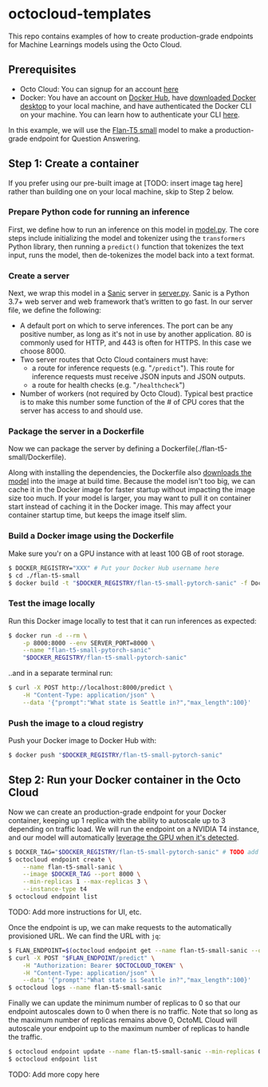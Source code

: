 # octocloud-templates

This repo contains examples of how to create production-grade endpoints for Machine Learnings models using the Octo Cloud.

## Prerequisites

- Octo Cloud: You can signup for an account [here](https://octoml.ai/cp/model-serving-compute-access/)
- Docker: You have an account on [Docker Hub][dockerHub], have [downloaded Docker desktop](https://www.docker.com/products/docker-desktop/) to your local machine, and have authenticated the Docker CLI
  on your machine. You can learn how to authenticate your CLI [here][dockerCLIAuth].


In this example, we will use the [Flan-T5 small](https://huggingface.co/google/flan-t5-small) model to make a production-grade endpoint for Question Answering.

## Step 1: Create a container
If you prefer using our pre-built image at [TODO: insert image tag here] rather than building one on your local machine, skip to Step 2 below.

### Prepare Python code for running an inference

First, we define how to run an inference on this model in [model.py](./flan-t5-small/model.py). The core steps include initializing the model and tokenizer using the `transformers` Python library, then running a `predict()` function that tokenizes the text input, runs the model, then de-tokenizes the model back into a text format.

### Create a server
Next, we wrap this model in a [Sanic][sanic] server in [server.py](./flan-t5-small/server.py). Sanic is a Python 3.7+ web server and web framework that’s written to go fast. In our server file, we define the following:

- A default port on which to serve inferences. The port can be any positive number, as long as it's not in use by another application. 80 is commonly used for HTTP, and 443 is often for HTTPS. In this case we choose 8000.
- Two server routes that Octo Cloud containers must have:
  - a route for inference requests (e.g. "`/predict`"). This route for inference requests must receive JSON inputs and JSON outputs.
  - a route for health checks (e.g. "`/healthcheck`")
- Number of workers (not required by Octo Cloud). Typical best practice is to make this number some function of the # of CPU cores that the server has access to and should use.


### Package the server in a Dockerfile

Now we can package the server by defining a Dockerfile(./flan-t5-small/Dockerfile). 

Along with installing the dependencies, the Dockerfile also [downloads the model](./flan-t5-small/model.py)
into the image at build time. Because the model isn't too big, we can cache it in the Docker image for faster
startup without impacting the image size too much. If your model is larger, you may want to pull it on container
start instead of caching it in the Docker image. This may affect your container startup time, but keeps the
image itself slim.


### Build a Docker image using the Dockerfile
Make sure you'r on a GPU instance with at least 100 GB of root storage.

```sh
$ DOCKER_REGISTRY="XXX" # Put your Docker Hub username here
$ cd ./flan-t5-small
$ docker build -t "$DOCKER_REGISTRY/flan-t5-small-pytorch-sanic" -f Dockerfile .
```

### Test the image locally
Run this Docker image locally to test that it can run inferences as expected:

```sh
$ docker run -d --rm \
    -p 8000:8000 --env SERVER_PORT=8000 \
    --name "flan-t5-small-pytorch-sanic"
  	"$DOCKER_REGISTRY/flan-t5-small-pytorch-sanic" 
```

..and in a separate terminal run:

```sh
$ curl -X POST http://localhost:8000/predict \
    -H "Content-Type: application/json" \
    --data '{"prompt":"What state is Seattle in?","max_length":100}'
```

### Push the image to a cloud registry

Push your Docker image to Docker Hub with:
```sh
$ docker push "$DOCKER_REGISTRY/flan-t5-small-pytorch-sanic"
```

## Step 2: Run your Docker container in the Octo Cloud

Now we can create an production-grade endpoint for your Docker container, keeping up 1 replica with the ability to autoscale up to 3 depending on traffic load. We will run the endpoint on a NVIDIA T4 instance, and our model will automatically
[leverage the GPU when it's detected](./flan-t5-small/model.py).

```sh
$ DOCKER_TAG="$DOCKER_REGISTRY/flan-t5-small-pytorch-sanic" # TODO add pre-built image tag here
$ octocloud endpoint create \
    --name flan-t5-small-sanic \
    --image $DOCKER_TAG --port 8000 \
    --min-replicas 1 --max-replicas 3 \
    --instance-type t4
$ octocloud endpoint list
```

TODO: Add more instructions for UI, etc.

Once the endpoint is up, we can make requests to the automatically provisioned URL. We can
find the URL with `jq`:

```sh
$ FLAN_ENDPOINT=$(octocloud endpoint get --name flan-t5-small-sanic --output json | jq -r '.endpoint')
$ curl -X POST "$FLAN_ENDPOINT/predict" \
    -H "Authorization: Bearer $OCTOCLOUD_TOKEN" \
    -H "Content-Type: application/json" \
    --data '{"prompt":"What state is Seattle in?","max_length":100}'
$ octocloud logs --name flan-t5-small-sanic
```

Finally we can update the minimum number of replicas to 0 so that our endpoint autoscales down to 0 when there is no traffic.
Note that so long as the maximum number of replicas remains above 0, OctoML Cloud will autoscale your endpoint
up to the maximum number of replicas to handle the traffic.

```sh
$ octocloud endpoint update --name flan-t5-small-sanic --min-replicas 0
$ octocloud endpoint list
```

TODO: Add more copy here

[dockerCLIAuth]: https://docs.docker.com/engine/reference/commandline/login/
[dockerHub]: https://hub.docker.com/
[flant5small]: https://huggingface.co/google/flan-t5-small
[sanic]: https://sanic.dev/en/
